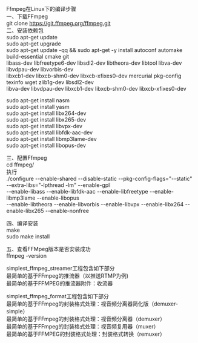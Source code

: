 Ffmpeg在Linux下的编译步骤 \
   一、下载FFmpeg \
       git clone https://git.ffmpeg.org/ffmpeg.git \
   二、安装依赖包 \
       sudo apt-get update \
       sudo apt-get upgrade \
       sudo apt-get update -qq && sudo apt-get -y install autoconf automake build-essential cmake git \
       libass-dev libfreetype6-dev libsdl2-dev libtheora-dev libtool libva-dev libvdpau-dev libvorbis-dev \
       libxcb1-dev libxcb-shm0-dev libxcb-xfixes0-dev mercurial pkg-config texinfo wget zlib1g-dev libsdl2-dev \
       libva-dev libvdpau-dev libxcb1-dev libxcb-shm0-dev libxcb-xfixes0-dev
       
   sudo apt-get install nasm \
   sudo apt-get install yasm \
   sudo apt-get install libx264-dev \
   sudo apt-get install libx265-dev\
   sudo apt-get install libvpx-dev \
   sudo apt-get install libfdk-aac-dev\
   sudo apt-get install libmp3lame-dev \
   sudo apt-get install libopus-dev

 三、配置Ffmpeg \
 cd ffmpeg/ \
 执行\
 ./configure --enable-shared --disable-static --pkg-config-flags="--static" \
             --extra-libs="-lpthread -lm" --enable-gpl \
	 --enable-libass --enable-libfdk-aac --enable-libfreetype --enable-libmp3lame --enable-libopus \
	--enable-libtheora --enable-libvorbis --enable-libvpx --enable-libx264 --enable-libx265 --enable-nonfree

 四、编译安装 \
 make \
 sudo make install

 五、查看FFMpeg版本是否安装成功 \
 ffmpeg -version



simplest_ffmpeg_streamer工程包含如下部分 \
 最简单的基于FFmpeg的推流器（以推送RTMP为例) \
 最简单的基于FFMPEG的推流器附件：收流器

 simplest_ffmpeg_format工程包含如下部分 \
 最简单的基于FFmpeg的封装格式处理：视音频分离器简化版（demuxer-simple）\
 最简单的基于FFmpeg的封装格式处理：视音频分离器（demuxer）\
 最简单的基于FFmpeg的封装格式处理：视音频复用器（muxer）\
 最简单的基于FFMPEG的封装格式处理：封装格式转换（remuxer）

